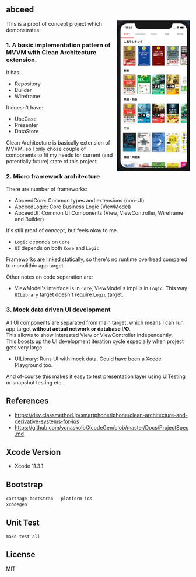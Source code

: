 abceed
---

<img src="https://raw.githubusercontent.com/toshi0383/assets/master/abceed/screenshot.png" width="200" align="right">

This is a proof of concept project which demonstrates:

### 1. A basic implementation pattern of MVVM with Clean Architecture extension.

It has:

- Repository
- Builder
- Wireframe

It doesn't have:

- UseCase
- Presenter
- DataStore

Clean Architecture is basically extension of MVVM, so I only chose couple of components to fit my needs for current (and potentially future) state of this project.

### 2. Micro framework architecture

There are number of frameworks:

- AbceedCore: Common types and extensions (non-UI)
- AbceedLogic: Core Business Logic (ViewModel)
- AbceedUI: Common UI Components (View, ViewController, Wireframe and Builder)

It's still proof of concept, but feels okay to me.

- `Logic` depends on `Core`
- `UI` depends on both `Core` and `Logic`

Frameworks are linked statically, so there's no runtime overhead compared to monolithic app target.

Other notes on code separation are:

- ViewModel's interface is in `Core`, ViewModel's impl is in `Logic`.
  This way `UILibrary` target doesn't require `Logic` target.

### 3. Mock data driven UI development

All UI components are separated from main target, which means I can run app target **without actual network or database I/O**.  
This allows to show interested View or ViewController independently.    
This boosts up the UI development iteration cycle especially when project gets very large.

- UILibrary: Runs UI with mock data. Could have been a Xcode Playground too.

And of-course this makes it easy to test presentation layer using UITesting or snapshot testing etc..

## References

- https://dev.classmethod.jp/smartphone/iphone/clean-architecture-and-derivative-systems-for-ios
- https://github.com/yonaskolb/XcodeGen/blob/master/Docs/ProjectSpec.md

## Xcode Version

- Xcode 11.3.1

## Bootstrap

```
carthage bootstrap --platform ios
xcodegen
```

## Unit Test

```
make test-all
```

## License

MIT

